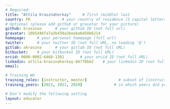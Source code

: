 ```yaml
---
# Required:
title: "Attila Krasznahorkay"     # first (middle) last
country: FR              # your country of residence (2 capital letters, e.g. US, GB, DE)
# Optional (please add github or gravatar for your picture)
github: krasznaa      # your github ID (not full url)
gravatar: 10b5d46fa7a3b438a2beeba6d58b6214
homepage:     # your personal homepage (full url)
twitter:      # your twitter ID (not full URL, no leading '@')
gitlab: akraszna      # your gitlab ID (not full URL)
bitbucket:    # your bitbucket ID (not full URL)
orcid: 0000-0002-6468-1381       # your orcid ID (not full URL)
linkedin: attila-krasznahorkay-84776bb2    # your linkedin ID (not full url, i.e. the last bit of the url to your profile)
email:

# Training WG
training_roles: [instructor, mentor]              # subset of [instructor, mentor, facilitator, author], can stay empty ([])
training_years: [2022, 2021, 2020]              # in which years did you help out? (e.g. [2020, 2019])

# Don't modify the following setting
layout: educator
---
```


